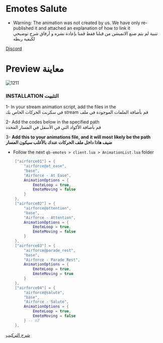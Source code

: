 # Emotes Salute


- Warning: The animation was not created by us. We have only re-published it and attached an explanation of how to link it <br>
 تنبية لم يتم صنع الانميشن من قبلنا فقط قمنا بإعادة نشره و أرفاق شرح توضيحي لكيفية ربطه

[Discord](https://discord.gg/PWnxxHcpbr)

# Preview معاينة
![1211](https://github.com/SNACKGYG/sqq-emote/assets/97559522/66acc33e-6d09-4b4e-96b3-ba43939f2684)

### INSTALLATION التثبيت
1- In your stream animation script, add the files in the <br> في سكربت الحركات الخاص بك stream قم بأضافة الملفات الموجودة في ملف <br>

2- Add the codes below in the specified path <br> قم بأضافة الأكواد التي في الأسفل في المسار المحدد

3- **Add this to your animations file, and it will most likely be the path <br> ضيف هاذا داخل ملف الحركات عندك بالأغلب سيكون المسار**

- Follow the next `qb-emotes > client.lua > AnimationList.lua` folder

```lua
    ["airforce01"] = { 
        "airforce@at_ease",
        "base",
        "Airforce - At Ease",
        AnimationOptions = {
            EmoteLoop = true,
            EmoteMoving = false
        }
    },
    ["airforce02"] = { 
        "airforce@attention",
        "base",
        "Airforce - Attention",
        AnimationOptions = {
            EmoteLoop = true,
            EmoteMoving = false
        }
    },
    ["airforce03"] = { 
        "airforce@parade_rest",
        "base",
        "Airforce - Parade Rest",
        AnimationOptions = {
            EmoteLoop = true,
            EmoteMoving = true
        } 
    },
    ["airforce04"] = {
        "airforce@salute",
        "base",
        "Airforce - Salute",
        AnimationOptions = {
            EmoteLoop = true,
            EmoteMoving = false
        } -- n7
    },
```


[شرح التركيب](#emotes)
